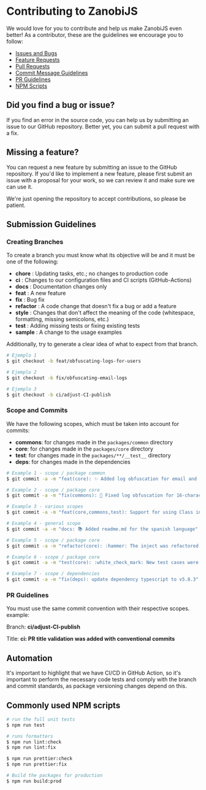 # Contributing to ZanobiJS

We would love for you to contribute and help us make ZanobiJS even better! As a contributor, these are the guidelines we encourage you to follow:

<!--* [Code of Conduct](#coc)-->

- [Issues and Bugs](#issue)
- [Feature Requests](#feature)
- [Pull Requests](#branches)
- [Commit Message Guidelines](#commits)
- [PR Guidelines](#PRTitle)
- [NPM Scripts](#scripts)


## <a name="issue"></a> Did you find a bug or issue?

If you find an error in the source code, you can help us by submitting an issue to our GitHub repository. Better yet, you can submit a pull request with a fix.

## <a name="feature"></a> Missing a feature?

You can request a new feature by submitting an issue to the GitHub repository. If you'd like to implement a new feature, please first submit an issue with a proposal for your work, so we can review it and make sure we can use it.

We're just opening the repository to accept contributions, so please be patient.

## Submission Guidelines

### <a name="branches"></a> Creating Branches

To create a branch you must know what its objective will be and it must be one of the following:

- **chore** : Updating tasks, etc.; no changes to production code
- **ci** : Changes to our configuration files and CI scripts (GitHub-Actions)
- **docs** : Documentation changes only
- **feat** : A new feature
- **fix** : Bug fix
- **refactor** : A code change that doesn't fix a bug or add a feature
- **style** : Changes that don't affect the meaning of the code (whitespace, formatting, missing semicolons, etc.)
- **test** : Adding missing tests or fixing existing tests
- **sample** : A change to the usage examples

Additionally, try to generate a clear idea of ​​what to expect from that branch.

```bash
# Ejemplo 1
$ git checkout -b feat/obfuscating-logs-for-users

# Ejemplo 2
$ git checkout -b fix/obfuscating-email-logs

# Ejemplo 3
$ git checkout -b ci/adjust-CI-publish
```

### <a name="commits"></a>Scope and Commits

We have the following scopes, which must be taken into account for commits:

- **commons**: for changes made in the `packages/common` directory
- **core**: for changes made in the `packages/core` directory
- **test**: for changes made in the `packages/**/__test__` directory
- **deps**: for changes made in the dependencies

```bash
# Example 1 - scope / package common
$ git commit -a -m "feat(core): ✨ Added log obfuscation for email and credit cards"

# Example 2 - scope / package core
$ git commit -a -m "fix(commons): 🐛 Fixed log obfuscation for 16-character credit card numbers"

# Example 3 - various scopes
$ git commit -a -m "feat(core,commons,test): Support for using Class in the service as a provider"

# Example 4 - general scope
$ git commit -a -m "docs: 📚 Added readme.md for the spanish language"

# Example 5 - scope / package core
$ git commit -a -m "refactor(core): :hammer: The inject was refactored by code smell"

# Example 6 - scope / package core
$ git commit -a -m "test(core): :white_check_mark: New test cases were added for injector coverage"

# Example 7 - scope / dependencies
$ git commit -a -m "fix(deps): update dependency typescript to v5.8.3"
```

### <a name="PRGuide"></a>PR Guidelines

You must use the same commit convention with their respective scopes. example: 

Branch: **ci/adjust-CI-publish**

Title: **ci: PR title validation was added with conventional commits**


## <a name="CICD"></a>Automation

It's important to highlight that we have CI/CD in GitHub Action, so it's important to perform the necessary code tests and comply with the branch and commit standards, as package versioning changes depend on this.

## <a name="scripts"></a>Commonly used NPM scripts

```bash
# run the full unit tests
$ npm run test

# runs formatters
$ npm run lint:check
$ npm run lint:fix

$ npm run prettier:check
$ npm run prettier:fix

# Build the packages for production
$ npm run build:prod
```
